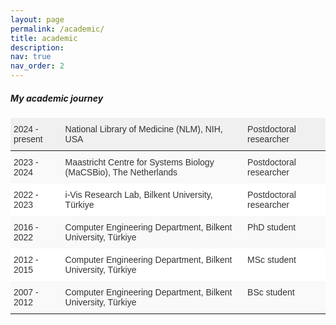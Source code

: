 ```yaml
---
layout: page
permalink: /academic/
title: academic
description: 
nav: true
nav_order: 2
---
```


##### My academic journey

<style type="text/css">
.tg  {border-collapse:collapse;border-color:#ccc;border-spacing:0;}
.tg td{background-color:#fff;border-bottom-width:1px;border-color:#ccc;border-style:solid;border-top-width:1px;
  border-width:0px;color:#333;font-family:Arial, sans-serif;font-size:14px;overflow:hidden;padding:10px 5px;
  word-break:normal;}
.tg th{background-color:#f0f0f0;border-bottom-width:1px;border-color:#ccc;border-style:solid;border-top-width:1px;
  border-width:0px;color:#333;font-family:Arial, sans-serif;font-size:14px;font-weight:normal;overflow:hidden;
  padding:10px 5px;word-break:normal;}
.tg .tg-0lax{text-align:left;vertical-align:top}
.tg .tg-btxf{background-color:#f9f9f9;border-color:inherit;text-align:left;vertical-align:top}
.tg .tg-0pky{border-color:inherit;text-align:left;vertical-align:top}
</style>
<table class="tg"><thead>
  <tr>
    <th class="tg-0lax">2024 - present</th>
    <th class="tg-0lax">National Library of Medicine (NLM), NIH, USA</th>
    <th class="tg-0lax">Postdoctoral researcher</th>
  </tr></thead>
<tbody>
  <tr>
    <td class="tg-btxf">2023 - 2024</td>
    <td class="tg-btxf">Maastricht Centre for Systems Biology (MaCSBio), The Netherlands</td>
    <td class="tg-btxf">Postdoctoral researcher</td>
  </tr>
  <tr>
    <td class="tg-0pky">2022 - 2023</td>
    <td class="tg-0pky">i-Vis Research Lab, Bilkent University, Türkiye</td>
    <td class="tg-0pky">Postdoctoral researcher</td>
  </tr>
  <tr>
    <td class="tg-btxf">2016 - 2022</td>
    <td class="tg-btxf">Computer Engineering Department, Bilkent University, Türkiye</td>
    <td class="tg-btxf">PhD student</td>
  </tr>
  <tr>
    <td class="tg-0pky">2012 - 2015</td>
    <td class="tg-0pky">Computer Engineering Department, Bilkent University, Türkiye</td>
    <td class="tg-0pky">MSc student</td>
  </tr>
  <tr>
    <td class="tg-btxf">2007 - 2012</td>
    <td class="tg-btxf">Computer Engineering Department, Bilkent University, Türkiye</td>
    <td class="tg-btxf">BSc student</td>
  </tr>
</tbody></table>
